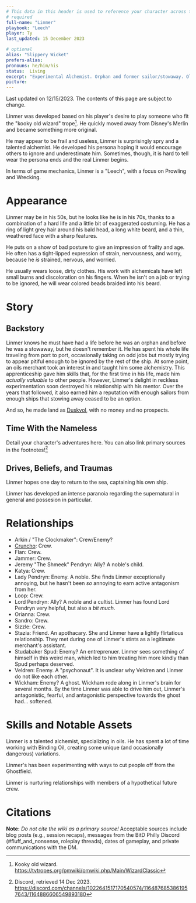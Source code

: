 ```yaml
---
# This data in this header is used to reference your character across the entire website. 
# required
full-name: "Linmer"
playbook: "Leech"
player: Ty
last_updated: 15 December 2023

# optional
alias: "Slippery Wicket"
prefers-alias:
pronouns: he/him/his
status:  Living
excerpt: "Experimental Alchemist. Orphan and former sailor/stowaway. Old man."
picture:
---
```


Last updated on 12/15/2023.  The contents of this page are subject to change.

Linmer was developed based on his player's desire to play someone who fit the "kooky old wizard" trope[^2].  He quickly moved away from Disney's Merlin and became something more original.

He may appear to be frail and useless, Linmer is surprisingly spry and a talented alchemist.  He developed his persona hoping it would encourage others to ignore and underestimate him.  Sometimes, though, it is hard to tell wear the persona ends and the real Linmer begins.

In terms of game mechanics, Linmer is a "Leech", with a focus on Prowling and Wrecking. 

# Appearance
Linmer may be in his 50s, but he looks like he is in his 70s, thanks to a combination of a hard life and a little bit of exaggerated costuming.  He has a ring of light grey hair around his bald head, a long white beard, and a thin, weathered face with a sharp features.

He puts on a show of bad posture to give an impression of frailty and age.  He often has a tight-lipped expression of strain, nervousness, and worry, because he _is_ strained, nervous, and worried.

He usually wears loose, dirty clothes.  His work with alchemicals have left small burns and discoloration on his fingers.  When he isn't on a job or trying to be ignored, he will wear colored beads braided into his beard.

# Story
## Backstory
Linmer knows he must have had a life before he was an orphan and before he was a stowaway, but he doesn't remember it.  He has spent his whole life traveling from port to port, occasionally taking on odd jobs but mostly trying to appear pitiful enough to be ignored by the rest of the ship.  At some point, an oils merchant took an interest in and taught him some alchemistry.  This apprenticeship gave him skills that, for the first time in his life, made him _actually valuable_ to other people. However, Linmer's delight in reckless experimentation soon destroyed his relationship with his mentor.  Over the years that followed, it also earned him a reputation with enough sailors from enough ships that stowing away ceased to be an option.

And so, he made land as [Duskvol](duskvol), with no money and no prospects.

## Time With the Nameless
Detail your character's adventures here. You can also link primary sources in the footnotes![^1]

## Drives, Beliefs, and Traumas
Linmer hopes one day to return to the sea, captaining his own ship.

Linmer has developed an intense paranoia regarding the supernatural in general and possesion in particular.

# Relationships
* Arkin / "The Clockmaker":  Crew/Enemy?
* [Cruncho](cruncho):  Crew.
* Flan:  Crew.
* Jammer:  Crew.
* Jeremy "The Shmeek" Pendryn:  Ally?  A noble's child.
* Katya:  Crew.
* Lady Pendryn:  Enemy.  A noble.  She finds Linmer exceptionally annoying, but he hasn't been _so_ annoying to earn active antagonism from her.
* Loop:  Crew.
* Lord Pendryn:  Ally?  A noble and a cultist.  Linmer has found Lord Pendryn very helpful, but also a _bit much_.
* Orianna:  Crew.
* Sandro:  Crew.
* Sizzle:  Crew.
* Stazia:  Friend.  An apothacary.  She and Linmer have a lightly flirtatious relationship.  They met during one of Linmer's stints as a legitimate merchant's assistant.
* Studabaker Spud:  Enemy?  An entreprenuer.  Linmer sees something of himself in this weird man, which led to him treating him more kindly than Spud perhaps deserved.
* Veldren:  Enemy.  A "psychonaut".  It is unclear why Veldren and Linmer do not like each other.
* Wickham:  Enemy?  A ghost.  Wickham rode along in Linmer's brain for several months.  By the time Linmer was able to drive him out, Linmer's antagonistic, fearful, and antagonistic perspective towards the ghost had... softened.

# Skills and Notable Assets

Linmer is a talented alchemist, specializing in oils.  He has spent a lot of time working with Binding Oil, creating some unique (and occasionally dangerous) variations.

Linmer's has been experimenting with ways to cut people off from the Ghostfield.

Linmer is nurturing relationships with members of a hypothetical future crew.

# Citations

[^1]: Discord, retrieved 14 Dec 2023. <https://discord.com/channels/1022641517170540574/1164876853861957643/1164886606549893180>
[^2]:  Kooky old wizard.  <https://tvtropes.org/pmwiki/pmwiki.php/Main/WizardClassic>

**Note:** _Do not cite the wiki as a primary source!_ Acceptable sources include blog posts (e.g., session recaps), messages from the BitD Philly Discord (#fluff_and_nonsense, roleplay threads), dates of gameplay, and private communications with the DM. 
